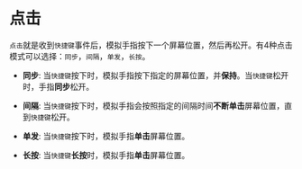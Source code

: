 # 点击

`点击`就是收到`快捷键`事件后，模拟手指按下一个屏幕位置，然后再松开。有4种点击模式可以选择：`同步`，`间隔`，`单发`，`长按`。

* **同步**: 当`快捷键`按下时，模拟手指按下指定的屏幕位置，并**保持**。当`快捷键`松开时，手指**同步**松开。

* **间隔**: 当`快捷键`按下时，模拟手指会按照指定的间隔时间**不断单击**屏幕位置，直到`快捷键`松开。

* **单发**: 当`快捷键`按下时，模拟手指**单击**屏幕位置。

* **长按**: 当`快捷键`**长按**时，模拟手指**单击**屏幕位置。